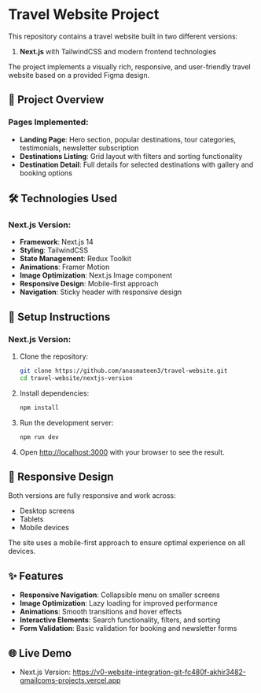 # Travel Website Project

This repository contains a travel website built in two different versions:
1. **Next.js** with TailwindCSS and modern frontend technologies

The project implements a visually rich, responsive, and user-friendly travel website based on a provided Figma design.

## 📝 Project Overview

### Pages Implemented:
- **Landing Page**: Hero section, popular destinations, tour categories, testimonials, newsletter subscription
- **Destinations Listing**: Grid layout with filters and sorting functionality
- **Destination Detail**: Full details for selected destinations with gallery and booking options

## 🛠️ Technologies Used

### Next.js Version:
- **Framework**: Next.js 14
- **Styling**: TailwindCSS
- **State Management**: Redux Toolkit
- **Animations**: Framer Motion
- **Image Optimization**: Next.js Image component
- **Responsive Design**: Mobile-first approach
- **Navigation**: Sticky header with responsive design

## 🚀 Setup Instructions

### Next.js Version:

1. Clone the repository:
   ```bash
   git clone https://github.com/anasmateen3/travel-website.git
   cd travel-website/nextjs-version
   ```

2. Install dependencies:
   ```bash
   npm install
   ```

3. Run the development server:
   ```bash
   npm run dev
   ```

4. Open [http://localhost:3000](http://localhost:3000) with your browser to see the result.

## 📱 Responsive Design

Both versions are fully responsive and work across:
- Desktop screens
- Tablets
- Mobile devices

The site uses a mobile-first approach to ensure optimal experience on all devices.

## ✨ Features

- **Responsive Navigation**: Collapsible menu on smaller screens
- **Image Optimization**: Lazy loading for improved performance
- **Animations**: Smooth transitions and hover effects
- **Interactive Elements**: Search functionality, filters, and sorting
- **Form Validation**: Basic validation for booking and newsletter forms

## 🌐 Live Demo

- Next.js Version: https://v0-website-integration-git-fc480f-akhir3482-gmailcoms-projects.vercel.app
